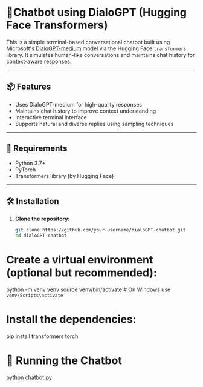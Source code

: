 # 🤖Chatbot using DialoGPT (Hugging Face Transformers)

This is a simple terminal-based conversational chatbot built using Microsoft's [DialoGPT-medium](https://huggingface.co/microsoft/DialoGPT-medium) model via the Hugging Face `transformers` library. It simulates human-like conversations and maintains chat history for context-aware responses.

---

## 📦 Features

- Uses DialoGPT-medium for high-quality responses
- Maintains chat history to improve context understanding
- Interactive terminal interface
- Supports natural and diverse replies using sampling techniques

---

## 🧰 Requirements

- Python 3.7+
- PyTorch
- Transformers library (by Hugging Face)

---

## 🛠 Installation

1. **Clone the repository:**

   ```bash
   git clone https://github.com/your-username/dialoGPT-chatbot.git
   cd dialoGPT-chatbot
# Create a virtual environment (optional but recommended):
python -m venv venv
source venv/bin/activate  # On Windows use `venv\Scripts\activate`

# Install the dependencies:
pip install transformers torch

# 🚀 Running the Chatbot
python chatbot.py